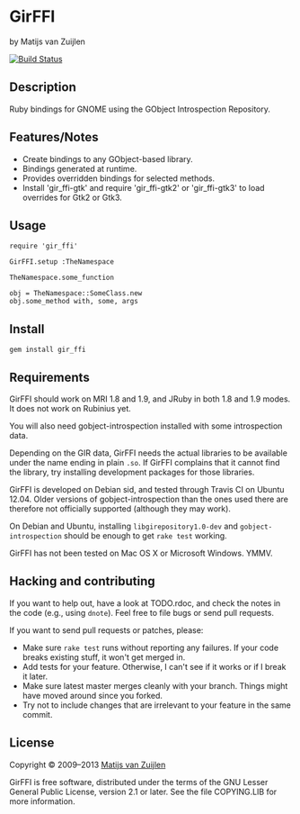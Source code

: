 # GirFFI

by Matijs van Zuijlen

[![Build Status](https://secure.travis-ci.org/mvz/ruby-gir-ffi.png)](http://travis-ci.org/mvz/ruby-gir-ffi)

## Description

Ruby bindings for GNOME using the GObject Introspection Repository.

## Features/Notes

* Create bindings to any GObject-based library.
* Bindings generated at runtime.
* Provides overridden bindings for selected methods.
* Install 'gir_ffi-gtk' and require 'gir_ffi-gtk2' or 'gir_ffi-gtk3' to
  load overrides for Gtk2 or Gtk3.

## Usage

    require 'gir_ffi'

    GirFFI.setup :TheNamespace

    TheNamespace.some_function

    obj = TheNamespace::SomeClass.new
    obj.some_method with, some, args

## Install

    gem install gir_ffi

## Requirements

GirFFI should work on MRI 1.8 and 1.9, and JRuby in both 1.8 and 1.9
modes. It does not work on Rubinius yet.

You will also need gobject-introspection installed with some
introspection data.

Depending on the GIR data, GirFFI needs the actual libraries to be
available under the name ending in plain `.so`. If GirFFI complains that it
cannot find the library, try installing development packages for those
libraries.

GirFFI is developed on Debian sid, and tested through Travis CI on Ubuntu
12.04. Older versions of gobject-introspection than the ones used there
are therefore not officially supported (although they may work).

On Debian and Ubuntu, installing `libgirepository1.0-dev` and
`gobject-introspection` should be enough to get `rake test` working.

GirFFI has not been tested on Mac OS X or Microsoft Windows. YMMV.

## Hacking and contributing

If you want to help out, have a look at TODO.rdoc, and check the notes
in the code (e.g., using `dnote`). Feel free to file bugs or send pull
requests.

If you want to send pull requests or patches, please:

* Make sure `rake test` runs without reporting any failures. If your code
  breaks existing stuff, it won't get merged in.
* Add tests for your feature. Otherwise, I can't see if it works or if I
  break it later.
* Make sure latest master merges cleanly with your branch. Things might
  have moved around since you forked.
* Try not to include changes that are irrelevant to your feature in the
  same commit.

## License

Copyright &copy; 2009&ndash;2013 [Matijs van Zuijlen](http://www.matijs.net)

GirFFI is free software, distributed under the terms of the GNU Lesser
General Public License, version 2.1 or later. See the file COPYING.LIB for
more information.
